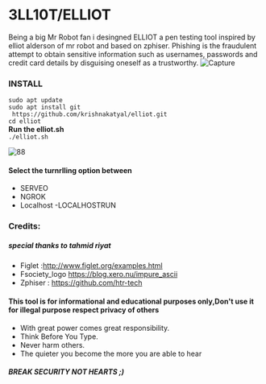 # 3LL10T/ELLIOT

Being a big Mr Robot fan i desingned ELLIOT a pen testing tool inspired by elliot alderson of mr robot and based on zphiser.
Phishing is the fraudulent attempt to obtain sensitive information such as usernames, passwords and credit card details by disguising oneself as a trustworthy.
![Capture](https://user-images.githubusercontent.com/37455387/82130846-9ec4e000-97ec-11ea-87eb-4f53082255e8.PNG)

### INSTALL

``` sudo apt update ```</br>
```sudo apt install git```</br>
 ``` https://github.com/krishnakatyal/elliot.git``` </br>
  ``` cd elliot ```</br> 
 **Run the elliot.sh**</br>
 ```./elliot.sh```
 
![88](https://user-images.githubusercontent.com/37455387/82131105-64107700-97ef-11ea-9f93-2cfa93211631.PNG) 

#### Select the turnrlling  option between
- SERVEO
- NGROK 
- Localhost 
-LOCALHOSTRUN 
### Credits:
##### special thanks to tahmid riyat

- Figlet :http://www.figlet.org/examples.html
- Fsociety_logo https://blog.xero.nu/impure_ascii
- Zphiser : https://github.com/htr-tech </br>
#### This tool is for informational and educational purposes only,Don't use it for illegal purpose respect privacy of others
- With great power comes great responsibility.
- Think Before You Type.
- Never harm others.
- The quieter you become the more you are able to hear
##### BREAK SECURITY NOT HEARTS ;)


